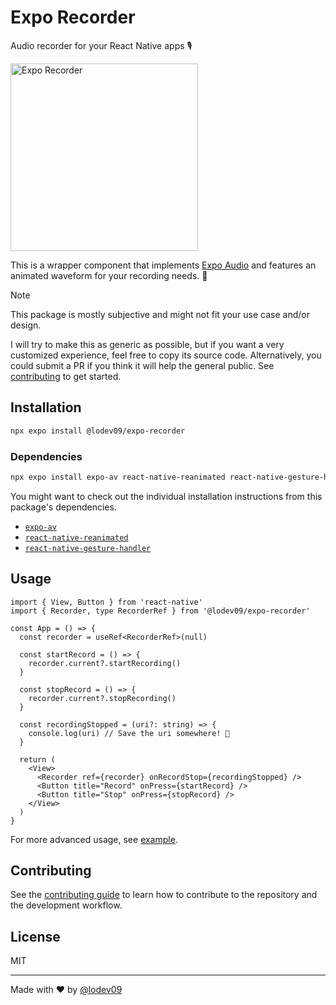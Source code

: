 # Expo Recorder

Audio recorder for your React Native apps 🎙️

<img alt="Expo Recorder" src="preview.gif" width="300px" />

This is a wrapper component that implements [Expo Audio](https://docs.expo.dev/versions/latest/sdk/audio/) and features an animated waveform for your recording needs. 💪

> [!NOTE]
> This package is mostly subjective and might not fit your use case and/or design.
>
> I will try to make this as generic as possible, but if you want a very customized experience, feel free to copy its source code. Alternatively, you could submit a PR if you think it will help the general public. See [contributing](#contributing) to get started.

## Installation

```sh
npx expo install @lodev09/expo-recorder
```

### Dependencies

```sh
npx expo install expo-av react-native-reanimated react-native-gesture-handler
```

You might want to check out the individual installation instructions from this package's dependencies.

* [`expo-av`](https://docs.expo.dev/versions/latest/sdk/av/)
* [`react-native-reanimated`](https://docs.swmansion.com/react-native-reanimated/)
* [`react-native-gesture-handler`](https://docs.swmansion.com/react-native-gesture-handler/docs/)

## Usage

```tsx
import { View, Button } from 'react-native'
import { Recorder, type RecorderRef } from '@lodev09/expo-recorder'

const App = () => {
  const recorder = useRef<RecorderRef>(null)

  const startRecord = () => {
    recorder.current?.startRecording()
  }

  const stopRecord = () => {
    recorder.current?.stopRecording()
  }

  const recordingStopped = (uri?: string) => {
    console.log(uri) // Save the uri somewhere! 🎉
  }

  return (
    <View>
      <Recorder ref={recorder} onRecordStop={recordingStopped} />
      <Button title="Record" onPress={startRecord} />
      <Button title="Stop" onPress={stopRecord} />
    </View>
  )
}
```

For more advanced usage, see [example](example/components/ThemedRecorderSheet.tsx).

## Contributing

See the [contributing guide](CONTRIBUTING.md) to learn how to contribute to the repository and the development workflow.

## License

MIT

---

Made with ❤️ by [@lodev09](http://linkedin.com/in/lodev09/)
